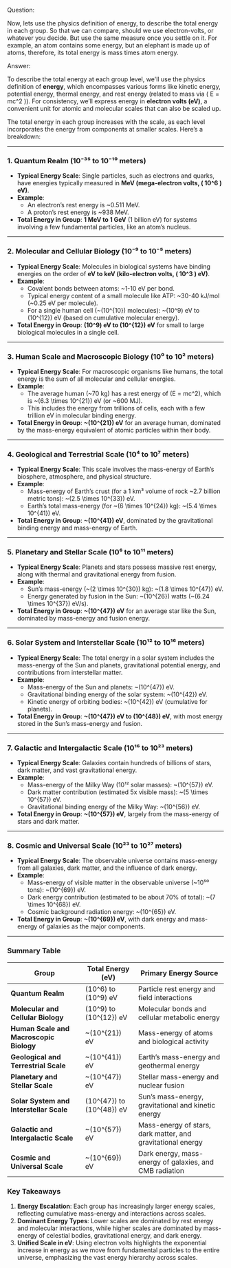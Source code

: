 Question:

Now, lets use the physics definition of energy, to describe the total energy in each group. So that we can compare, should we use electron-volts, or whatever you decide. But use the same measure once you settle on it. For example, an atom contains some energy, but an elephant is made up of atoms, therefore, its total energy is mass times atom energy.

Answer:

To describe the total energy at each group level, we'll use the physics definition of **energy**, which encompasses various forms like kinetic energy, potential energy, thermal energy, and rest energy (related to mass via \( E = mc^2 \)). For consistency, we’ll express energy in **electron volts (eV)**, a convenient unit for atomic and molecular scales that can also be scaled up.

The total energy in each group increases with the scale, as each level incorporates the energy from components at smaller scales. Here’s a breakdown:

---

### 1. **Quantum Realm (10⁻³⁵ to 10⁻¹⁰ meters)**

- **Typical Energy Scale**: Single particles, such as electrons and quarks, have energies typically measured in **MeV (mega-electron volts, \( 10^6 \) eV)**.
- **Example**:
  - An electron’s rest energy is ~0.511 MeV.
  - A proton’s rest energy is ~938 MeV.
- **Total Energy in Group**: **1 MeV to 1 GeV** (1 billion eV) for systems involving a few fundamental particles, like an atom’s nucleus.

---

### 2. **Molecular and Cellular Biology (10⁻⁹ to 10⁻⁵ meters)**

- **Typical Energy Scale**: Molecules in biological systems have binding energies on the order of **eV to keV (kilo-electron volts, \( 10^3 \) eV)**.
- **Example**:
  - Covalent bonds between atoms: ~1-10 eV per bond.
  - Typical energy content of a small molecule like ATP: ~30-40 kJ/mol (~0.25 eV per molecule).
  - For a single human cell (~\(10^{10}\) molecules): ~\(10^9\) eV to \(10^{12}\) eV (based on cumulative molecular energy).
- **Total Energy in Group**: **\(10^9\) eV to \(10^{12}\) eV** for small to large biological molecules in a single cell.

---

### 3. **Human Scale and Macroscopic Biology (10⁰ to 10² meters)**

- **Typical Energy Scale**: For macroscopic organisms like humans, the total energy is the sum of all molecular and cellular energies.
- **Example**:
  - The average human (~70 kg) has a rest energy of \(E = mc^2\), which is ~\(6.3 \times 10^{21}\) eV (or ~600 MJ).
  - This includes the energy from trillions of cells, each with a few trillion eV in molecular binding energy.
- **Total Energy in Group**: **~\(10^{21}\) eV** for an average human, dominated by the mass-energy equivalent of atomic particles within their body.

---

### 4. **Geological and Terrestrial Scale (10⁴ to 10⁷ meters)**

- **Typical Energy Scale**: This scale involves the mass-energy of Earth’s biosphere, atmosphere, and physical structure.
- **Example**:
  - Mass-energy of Earth’s crust (for a 1 km³ volume of rock ~2.7 billion metric tons): ~\(2.5 \times 10^{33}\) eV.
  - Earth’s total mass-energy (for ~\(6 \times 10^{24}\) kg): ~\(5.4 \times 10^{41}\) eV.
- **Total Energy in Group**: **~\(10^{41}\) eV**, dominated by the gravitational binding energy and mass-energy of Earth.

---

### 5. **Planetary and Stellar Scale (10⁶ to 10¹¹ meters)**

- **Typical Energy Scale**: Planets and stars possess massive rest energy, along with thermal and gravitational energy from fusion.
- **Example**:
  - Sun’s mass-energy (~\(2 \times 10^{30}\) kg): ~\(1.8 \times 10^{47}\) eV.
  - Energy generated by fusion in the Sun: ~\(10^{26}\) watts (~\(6.24 \times 10^{37}\) eV/s).
- **Total Energy in Group**: **~\(10^{47}\) eV** for an average star like the Sun, dominated by mass-energy and fusion energy.

---

### 6. **Solar System and Interstellar Scale (10¹² to 10¹⁶ meters)**

- **Typical Energy Scale**: The total energy in a solar system includes the mass-energy of the Sun and planets, gravitational potential energy, and contributions from interstellar matter.
- **Example**:
  - Mass-energy of the Sun and planets: ~\(10^{47}\) eV.
  - Gravitational binding energy of the solar system: ~\(10^{42}\) eV.
  - Kinetic energy of orbiting bodies: ~\(10^{42}\) eV (cumulative for planets).
- **Total Energy in Group**: **~\(10^{47}\) eV to \(10^{48}\) eV**, with most energy stored in the Sun’s mass-energy and fusion.

---

### 7. **Galactic and Intergalactic Scale (10¹⁶ to 10²³ meters)**

- **Typical Energy Scale**: Galaxies contain hundreds of billions of stars, dark matter, and vast gravitational energy.
- **Example**:
  - Mass-energy of the Milky Way (10¹² solar masses): ~\(10^{57}\) eV.
  - Dark matter contribution (estimated 5x visible mass): ~\(5 \times 10^{57}\) eV.
  - Gravitational binding energy of the Milky Way: ~\(10^{56}\) eV.
- **Total Energy in Group**: **~\(10^{57}\) eV**, largely from the mass-energy of stars and dark matter.

---

### 8. **Cosmic and Universal Scale (10²³ to 10²⁷ meters)**

- **Typical Energy Scale**: The observable universe contains mass-energy from all galaxies, dark matter, and the influence of dark energy.
- **Example**:
  - Mass-energy of visible matter in the observable universe (~10⁵⁰ tons): ~\(10^{69}\) eV.
  - Dark energy contribution (estimated to be about 70% of total): ~\(7 \times 10^{68}\) eV.
  - Cosmic background radiation energy: ~\(10^{65}\) eV.
- **Total Energy in Group**: **~\(10^{69}\) eV**, with dark energy and mass-energy of galaxies as the major components.

---

### Summary Table

| **Group**                              | **Total Energy (eV)**                  | **Primary Energy Source**                                 |
|----------------------------------------|----------------------------------------|----------------------------------------------------------|
| **Quantum Realm**                      | \(10^6\) to \(10^9\) eV               | Particle rest energy and field interactions              |
| **Molecular and Cellular Biology**     | \(10^9\) to \(10^{12}\) eV            | Molecular bonds and cellular metabolic energy            |
| **Human Scale and Macroscopic Biology**| ~\(10^{21}\) eV                       | Mass-energy of atoms and biological activity             |
| **Geological and Terrestrial Scale**   | ~\(10^{41}\) eV                       | Earth’s mass-energy and geothermal energy                |
| **Planetary and Stellar Scale**        | ~\(10^{47}\) eV                       | Stellar mass-energy and nuclear fusion                   |
| **Solar System and Interstellar Scale**| \(10^{47}\) to \(10^{48}\) eV         | Sun’s mass-energy, gravitational and kinetic energy      |
| **Galactic and Intergalactic Scale**   | ~\(10^{57}\) eV                       | Mass-energy of stars, dark matter, and gravitational energy |
| **Cosmic and Universal Scale**         | ~\(10^{69}\) eV                       | Dark energy, mass-energy of galaxies, and CMB radiation  |

### Key Takeaways

1. **Energy Escalation**: Each group has increasingly larger energy scales, reflecting cumulative mass-energy and interactions across scales.
2. **Dominant Energy Types**: Lower scales are dominated by rest energy and molecular interactions, while higher scales are dominated by mass-energy of celestial bodies, gravitational energy, and dark energy.
3. **Unified Scale in eV**: Using electron volts highlights the exponential increase in energy as we move from fundamental particles to the entire universe, emphasizing the vast energy hierarchy across scales.

